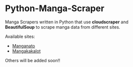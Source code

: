 # Python-Manga-Scraper

Manga Scrapers written in Python that use **cloudscraper** and **BeautifulSoup** to scrape manga data from different sites.


Available sites:
 - [Manganato](https://manganato.com/)
 - [Mangakakalot](https://mangakakalot.com/)

Others will be added soon!!

